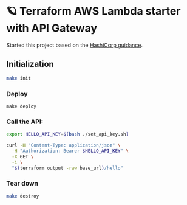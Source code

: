 # 🪐 Terraform AWS Lambda starter with API Gateway

Started this project based on the [HashiCorp guidance](https://learn.hashicorp.com/tutorials/terraform/lambda-api-gateway?in=terraform/aws).

## Initialization
```bash
make init
```

### Deploy
```
make deploy
```

### Call the API:
```bash
export HELLO_API_KEY=$(bash ./set_api_key.sh)
```

```bash
curl -H "Content-Type: application/json" \
  -H "Authorization: Bearer $HELLO_API_KEY" \
  -X GET \
  -i \
  "$(terraform output -raw base_url)/hello"
```

### Tear down
```bash
make destroy
```
